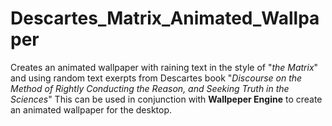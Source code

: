 # Descartes_Matrix_Animated_Wallpaper
Creates an animated wallpaper with raining text in the style of "*the Matrix*" and using random text exerpts from Descartes book "*Discourse on the Method of Rightly Conducting the Reason, and Seeking Truth in the Sciences*"
This can be used in conjunction with **Wallpeper Engine** to create an animated wallpaper for the desktop. 
